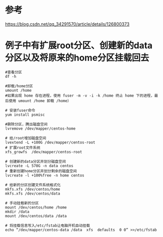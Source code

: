# 参考  
https://blog.csdn.net/qq_34291570/article/details/126800373

# 例子中有扩展root分区、创建新的data分区以及将原来的home分区挂载回去
~~~shell
#查看分区
df -h

#卸载/home分区
umount /home
#如果出现 home 存在进程，使用 fuser -m -v -i -k /home 终止 home 下的进程，最后使用 umount /home 卸载 /home）

# 安装fuser命令
yum install psmisc

#删除分区，腾出磁盘空间
lvremove /dev/mapper/centos-home

# 给/root增加磁盘空间
lvextend -L +100G /dev/mapper/centos-root
# 扩展root文件系统
xfs_growfs  /dev/mapper/centos-root

# 创建新的data分区并划分磁盘空间
lvcreate -L 570G -n data centos
# 重新创建home分区并划分剩余的磁盘空间
lvcreate -l +100%free -n home centos

# 给新的分区创建文件系统格式化
mkfs.xfs /dev/centos/home
mkfs.xfs /dev/centos/data

# 手动挂载新的分区
mount /dev/centos/home /home
mkdir /data
mount /dev/centos/data /data

# 将挂载信息写入/etc/fstab让电脑开机自动挂载
echo “/dev/mapper/centos-data /data  xfs  defaults  0 0” >>/etc/fstab
~~~